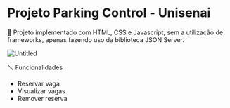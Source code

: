# Projeto Parking Control - Unisenai

🚩 Projeto implementado com HTML, CSS e Javascript, sem a utilização de frameworks, apenas fazendo uso da biblioteca JSON Server.

![Untitled](https://github.com/SidneyESSJr/controle-de-estacionamento-UNISENAI/assets/52473242/838292e9-f50c-4143-8fab-b54488b5b482)

🪛 Funcionalidades

- Reservar vaga
- Visualizar vagas
- Remover reserva
